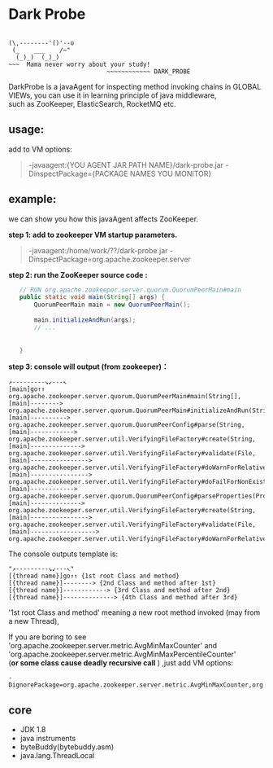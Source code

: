 # Dark Probe



```text

(\,--------'()'--o
 (_    ___    /~"
  (_)_)  (_)_)
~~~  Mama never worry about your study! 
                           ~~~~~~~~~~~~ DARK_PROBE
```


DarkProbe is a javaAgent for inspecting method invoking chains in GLOBAL VIEWs, 
you can use it in learning principle of java middleware,   
such as ZooKeeper, ElasticSearch, RocketMQ etc.  




## usage:
add to VM options:
>  -javaagent:{YOU AGENT JAR PATH NAME}/dark-probe.jar  -DinspectPackage={PACKAGE NAMES YOU MONITOR} 
 
## example:
 
 we can show you how this javaAgent affects ZooKeeper.
 
**step 1: add to zookeeper VM startup parameters.**
 >  -javaagent:/home/work/??/dark-probe.jar
    -DinspectPackage=org.apache.zookeeper.server
    
 **step 2: run the ZooKeeper source code :**
 ```java
    // RUN org.apache.zookeeper.server.quorum.QuorumPeerMain#main
    public static void main(String[] args) {
        QuorumPeerMain main = new QuorumPeerMain();
        
        main.initializeAndRun(args);
        // ...
            
        
    }

```
 **step 3: console will output (from zookeeper)：**
```text
↗---------↘↙---↖
[main]go↑↑ org.apache.zookeeper.server.quorum.QuorumPeerMain#main(String[], 
[main]--------> org.apache.zookeeper.server.quorum.QuorumPeerMain#initializeAndRun(String[], 
[main]----------> org.apache.zookeeper.server.quorum.QuorumPeerConfig#parse(String, 
[main]------------> org.apache.zookeeper.server.util.VerifyingFileFactory#create(String, 
[main]--------------> org.apache.zookeeper.server.util.VerifyingFileFactory#validate(File, 
[main]----------------> org.apache.zookeeper.server.util.VerifyingFileFactory#doWarnForRelativePath(File, 
[main]----------------> org.apache.zookeeper.server.util.VerifyingFileFactory#doFailForNonExistingPath(File, 
[main]------------> org.apache.zookeeper.server.quorum.QuorumPeerConfig#parseProperties(Properties, 
[main]--------------> org.apache.zookeeper.server.util.VerifyingFileFactory#create(String, 
[main]----------------> org.apache.zookeeper.server.util.VerifyingFileFactory#validate(File, 
[main]------------------> org.apache.zookeeper.server.util.VerifyingFileFactory#doWarnForRelativePath(File, 
```


 The console outputs template is:
```text
"↗---------↘↙---↖" 
[{thread name}]go↑↑ {1st root Class and method}
[{thread name}]--------> {2nd Class and method after 1st}
[{thread name}]------------> {3rd Class and method after 2nd}
[{thread name}]--------------> {4th Class and method after 3rd}
```
'1st root Class and method' meaning a new root method invoked (may from a new Thread),    


If you are boring to see  'org.apache.zookeeper.server.metric.AvgMinMaxCounter' 
and 'org.apache.zookeeper.server.metric.AvgMinMaxPercentileCounter'   
(**or some class cause deadly recursive call** )
,just add VM options:
```text
-DignorePackage=org.apache.zookeeper.server.metric.AvgMinMaxCounter,org.apache.zookeeper.server.metric.AvgMinMaxPercentileCounter

```



## core
- JDK 1.8
- java instruments
- byteBuddy(bytebuddy.asm) 
- java.lang.ThreadLocal




